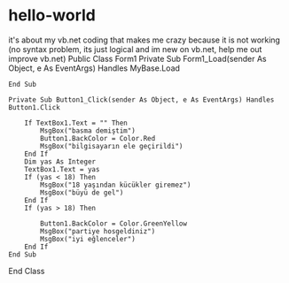 # hello-world
it's about my vb.net coding that makes me crazy because it is not working (no syntax problem, its just logical and im new on vb.net, help me out improve vb.net)
Public Class Form1
    Private Sub Form1_Load(sender As Object, e As EventArgs) Handles MyBase.Load

    End Sub

    Private Sub Button1_Click(sender As Object, e As EventArgs) Handles Button1.Click

        If TextBox1.Text = "" Then
            MsgBox("basma demiştim")
            Button1.BackColor = Color.Red
            MsgBox("bilgisayarın ele geçirildi")
        End If
        Dim yas As Integer
        TextBox1.Text = yas
        If (yas < 18) Then
            MsgBox("18 yaşından kücükler giremez")
            MsgBox("büyü de gel")
        End If
        If (yas > 18) Then

            Button1.BackColor = Color.GreenYellow
            MsgBox("partiye hosgeldiniz")
            MsgBox("iyi eğlenceler")
        End If
    End Sub
End Class

